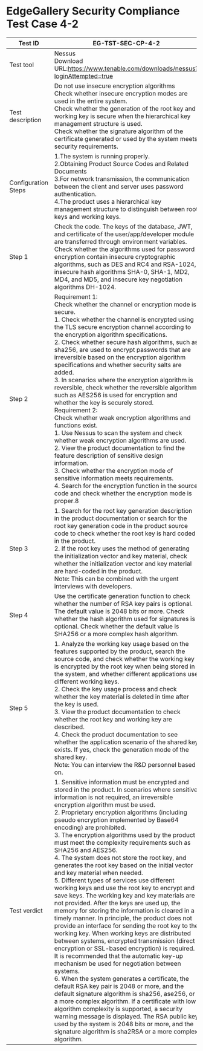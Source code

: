 # EdgeGallery Security Compliance Test Case 4-2

|Test ID   |EG-TST-SEC-CP-4-2   |
| ------------ | ------------ |
|Test tool   |Nessus<br>Download URL:https://www.tenable.com/downloads/nessus?loginAttempted=true  |
|Test description   |Do not use insecure encryption algorithms<br>Check whether insecure encryption modes are used in the entire system.<br>Check whether the generation of the root key and working key is secure when the hierarchical key management structure is used.<br>Check whether the signature algorithm of the certificate generated or used by the system meets security requirements.   |
|Configuration Steps   |1.The system is running properly.<br>	2.Obtaining Product Source Codes and Related Documents<br>3.For network transmission, the communication between the client and server uses password authentication.<br>4.The product uses a hierarchical key management structure to distinguish between root keys and working keys.   |
|Step 1   |Check the code. The keys of the database, JWT, and certificate of the user/app/developer module are transferred through environment variables. Check whether the algorithms used for password encryption contain insecure cryptographic algorithms, such as DES and RC4 and RSA-1024, insecure hash algorithms SHA-0, SHA-1, MD2, MD4, and MD5, and insecure key negotiation algorithms DH-1024.   |
|Step 2   |Requirement 1:<br> Check whether the channel or encryption mode is secure.<br>1. Check whether the channel is encrypted using the TLS secure encryption channel according to the encryption algorithm specifications.<br>2. Check whether secure hash algorithms, such as sha256, are used to encrypt passwords that are irreversible based on the encryption algorithm specifications and whether security salts are added.<br>3. In scenarios where the encryption algorithm is reversible, check whether the reversible algorithm such as AES256 is used for encryption and whether the key is securely stored.<br>Requirement 2:<br> Check whether weak encryption algorithms and functions exist.<br>1. Use Nessus to scan the system and check whether weak encryption algorithms are used.<br>2. View the product documentation to find the feature description of sensitive design information.<br>3. Check whether the encryption mode of sensitive information meets requirements.<br>4. Search for the encryption function in the source code and check whether the encryption mode is proper.8|
|Step 3   |1. Search for the root key generation description in the product documentation or search for the root key generation code in the product source code to check whether the root key is hard coded in the product.<br>2.  If the root key uses the method of generating the initialization vector and key material, check whether the initialization vector and key material are hard-coded in the product.<br> Note: This can be combined with the urgent interviews with developers.   |
|Step 4   |Use the certificate generation function to check whether the number of RSA key pairs is optional. The default value is 2048 bits or more. Check whether the hash algorithm used for signatures is optional. Check whether the default value is SHA256 or a more complex hash algorithm.   |
|Step 5   |1. Analyze the working key usage based on the features supported by the product, search the source code, and check whether the working key is encrypted by the root key when being stored in the system, and whether different applications use different working keys.<br>2. Check the key usage process and check whether the key material is deleted in time after the key is used.<br>3. View the product documentation to check whether the root key and working key are described.<br>4. Check the product documentation to see whether the application scenario of the shared key exists. If yes, check the generation mode of the shared key.<br>Note: You can interview the R&D personnel based on.   |
|Test verdict   |1. Sensitive information must be encrypted and stored in the product. In scenarios where sensitive information is not required, an irreversible encryption algorithm must be used.<br>2. Proprietary encryption algorithms (including pseudo encryption implemented by Base64 encoding) are prohibited.<br>3. The encryption algorithms used by the product must meet the complexity requirements such as SHA256 and AES256.<br>4. The system does not store the root key, and generates the root key based on the initial vector and key material when needed.<br>5. Different types of services use different working keys and use the root key to encrypt and save keys. The working key and key materials are not provided. After the keys are used up, the memory for storing the information is cleared in a timely manner. In principle, the product does not provide an interface for sending the root key to the working key. When working keys are distributed between systems, encrypted transmission (direct encryption or SSL-based encryption) is required. It is recommended that the automatic key-up mechanism be used for negotiation between systems.<br>6. When the system generates a certificate, the default RSA key pair is 2048 or more, and the default signature algorithm is sha256, ase256, or a more complex algorithm. If a certificate with low algorithm complexity is supported, a security warning message is displayed. The RSA public key used by the system is 2048 bits or more, and the signature algorithm is sha2RSA or a more complex algorithm.   |
